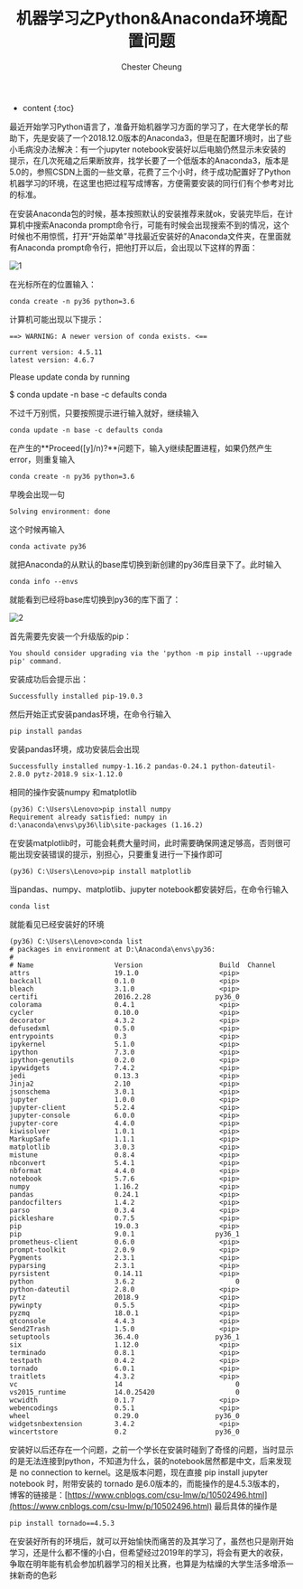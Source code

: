 ﻿---
layout: post
title:  "机器学习之Python&Anaconda环境配置问题"
categories: Machine Learning
tags:  ML Python
author: Chester Cheung
---

* content
{:toc}


最近开始学习Python语言了，准备开始机器学习方面的学习了，在大佬学长的帮助下，先是安装了一个2018.12.0版本的Anaconda3，但是在配置环境时，出了些小毛病没办法解决：有一个jupyter notebook安装好以后电脑仍然显示未安装的提示，在几次死磕之后果断放弃，找学长要了一个低版本的Anaconda3，版本是5.0的，参照CSDN上面的一些文章，花费了三个小时，终于成功配置好了Python机器学习的环境，在这里也把过程写成博客，方便需要安装的同行们有个参考对比的标准。



在安装Anaconda包的时候，基本按照默认的安装推荐来就ok，安装完毕后，在计算机中搜索Anaconda prompt命令行，可能有时候会出现搜索不到的情况，这个时候也不用惊慌，打开“开始菜单”寻找最近安装好的Anaconda文件夹，在里面就有Anaconda prompt命令行，把他打开以后，会出现以下这样的界面：









![1](https://img-blog.csdnimg.cn/20190311222210595.PNG?x-oss-process=image/watermark,type_ZmFuZ3poZW5naGVpdGk,shadow_10,text_aHR0cHM6Ly9ibG9nLmNzZG4ubmV0L3dlaXhpbl80NDM5MDE0NQ==,size_16,color_FFFFFF,t_70)

在光标所在的位置输入：

	conda create -n py36 python=3.6

计算机可能出现以下提示：

	==> WARNING: A newer version of conda exists. <==
  
	current version: 4.5.11
	latest version: 4.6.7
	

Please update conda by running
	

$ conda update -n base -c defaults conda

不过千万别慌，只要按照提示进行输入就好，继续输入

	conda update -n base -c defaults conda

在产生的**Proceed([y]/n)?**问题下，输入y继续配置进程，如果仍然产生error，则重复输入

	conda create -n py36 python=3.6

早晚会出现一句

	Solving environment: done

这个时候再输入

	conda activate py36

就把Anaconda的从默认的base库切换到新创建的py36库目录下了。此时输入

	conda info --envs

就能看到已经将base库切换到py36的库下面了：

![2](https://img-blog.csdnimg.cn/20190311222536864.PNG?x-oss-process=image/watermark,type_ZmFuZ3poZW5naGVpdGk,shadow_10,text_aHR0cHM6Ly9ibG9nLmNzZG4ubmV0L3dlaXhpbl80NDM5MDE0NQ==,size_16,color_FFFFFF,t_70)

首先需要先安装一个升级版的pip：

	You should consider upgrading via the 'python -m pip install --upgrade pip' command.

安装成功后会提示出：

	Successfully installed pip-19.0.3

然后开始正式安装pandas环境，在命令行输入

	pip install pandas

安装pandas环境，成功安装后会出现

	Successfully installed numpy-1.16.2 pandas-0.24.1 python-dateutil-2.8.0 pytz-2018.9 six-1.12.0

相同的操作安装numpy 和matplotlib

	(py36) C:\Users\Lenovo>pip install numpy
	Requirement already satisfied: numpy in d:\anaconda\envs\py36\lib\site-packages (1.16.2)

在安装matplotlib时，可能会耗费大量时间，此时需要确保网速足够高，否则很可能出现安装错误的提示，别担心，只要重复进行一下操作即可

	(py36) C:\Users\Lenovo>pip install matplotlib

当pandas、numpy、matplotlib、jupyter notebook都安装好后，在命令行输入

	conda list

就能看见已经安装好的环境

	(py36) C:\Users\Lenovo>conda list
	# packages in environment at D:\Anaconda\envs\py36:
	#
	# Name                    Version                   Build  Channel
	attrs                     19.1.0                    <pip>
	backcall                  0.1.0                     <pip>
	bleach                    3.1.0                     <pip>
	certifi                   2016.2.28                py36_0    	
	colorama                  0.4.1                     <pip>
	cycler                    0.10.0                    <pip>
	decorator                 4.3.2                     <pip>
	defusedxml                0.5.0                     <pip>
	entrypoints               0.3                       <pip>
	ipykernel                 5.1.0                     <pip>
	ipython                   7.3.0                     <pip>
	ipython-genutils          0.2.0                     <pip>
	ipywidgets                7.4.2                     <pip>
	jedi                      0.13.3                    <pip>
	Jinja2                    2.10                      <pip>
	jsonschema                3.0.1                     <pip>
	jupyter                   1.0.0                     <pip>
	jupyter-client            5.2.4                     <pip>
	jupyter-console           6.0.0                     <pip>
	jupyter-core              4.4.0                     <pip>
	kiwisolver                1.0.1                     <pip>
	MarkupSafe                1.1.1                     <pip>
	matplotlib                3.0.3                     <pip>
	mistune                   0.8.4                     <pip>
	nbconvert                 5.4.1                     <pip>
	nbformat                  4.4.0                     <pip>
	notebook                  5.7.6                     <pip>
	numpy                     1.16.2                    <pip>
	pandas                    0.24.1                    <pip>
	pandocfilters             1.4.2                     <pip>
	parso                     0.3.4                     <pip>
	pickleshare               0.7.5                     <pip>
	pip                       19.0.3                    <pip>
	pip                       9.0.1                    py36_1    	
	prometheus-client         0.6.0                     <pip>
	prompt-toolkit            2.0.9                     <pip>
	Pygments                  2.3.1                     <pip>
	pyparsing                 2.3.1                     <pip>
	pyrsistent                0.14.11                   <pip>
	python                    3.6.2                         0    	
	python-dateutil           2.8.0                     <pip>
	pytz                      2018.9                    <pip>
	pywinpty                  0.5.5                     <pip>
	pyzmq                     18.0.1                    <pip>
	qtconsole                 4.4.3                     <pip>
	Send2Trash                1.5.0                     <pip>
	setuptools                36.4.0                   py36_1    	
	six                       1.12.0                    <pip>
	terminado                 0.8.1                     <pip>
	testpath                  0.4.2                     <pip>
	tornado                   6.0.1                     <pip>
	traitlets                 4.3.2                     <pip>
	vc                        14                            0    	
	vs2015_runtime            14.0.25420                    0   
	wcwidth                   0.1.7                     <pip>
	webencodings              0.5.1                     <pip>
	wheel                     0.29.0                   py36_0    
	widgetsnbextension        3.4.2                     <pip>
	wincertstore              0.2                      py36_0

安装好以后还存在一个问题，之前一个学长在安装时碰到了奇怪的问题，当时显示的是无法连接到python，不知道为什么，装的notebook居然都是中文，后来发现是 no connection to kernel。这是版本问题，现在直接 pip install jupyter notebook 时，附带安装的 tornado 是6.0版本的，而能操作的是4.5.3版本的，
博客的链接是：[https://www.cnblogs.com/csu-lmw/p/10502496.html](https://www.cnblogs.com/csu-lmw/p/10502496.html)
最后具体的操作是

	pip install tornado==4.5.3

在安装好所有的环境后，就可以开始愉快而痛苦的及其学习了，虽然也只是刚开始学习，还是什么都不懂的小白，但希望经过2019年的学习，将会有更大的收获，争取在明年能有机会参加机器学习的相关比赛，也算是为枯燥的大学生活多增添一抹新奇的色彩

